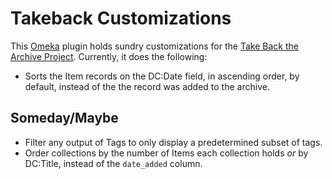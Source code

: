 # Takeback Customizations

This [Omeka](http://omeka.org) plugin holds sundry customizations for
the [Take Back the Archive Project](http://takeback.scholarslab.org).
Currently, it does the following:

* Sorts the Item records on the DC:Date field, in ascending order, by
  default, instead of the the record was added to the archive.

## Someday/Maybe

* Filter any output of Tags to only display a predetermined subset of
  tags.
* Order collections by the number of Items each collection holds *or* by
  DC:Title, instead of the `date_added` column.
